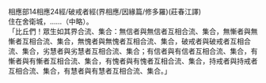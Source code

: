 相應部14相應24經/破戒者經(界相應/因緣篇/修多羅)(莊春江譯)  
住在舍衛城，……（中略）。  
「比丘們！眾生如其界合流、集合：無信者與無信者互相合流、集合，無慚者與無慚者互相合流、集合，無愧者與無愧者互相合流、集合，破戒者與破戒者互相合流、集合，劣慧者與劣慧者互相合流、集合；有信者與有信者互相合流、集合，有慚者與有慚者互相合流、集合，有愧者與有愧者互相合流、集合，持戒者與持戒者互相合流、集合，有慧者與有慧者互相合流、集合。」  
  
  
  
  

